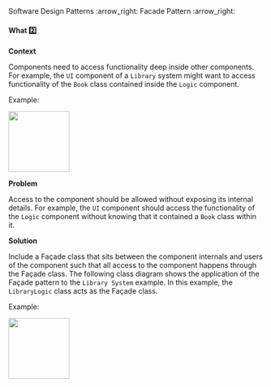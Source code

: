 <link rel="stylesheet" href="{{baseUrl}}/css/textbook.css">

<div class="website-content">

<div id="path">Software Design Patterns :arrow_right: Facade Pattern :arrow_right:</div>

<div id="title">

#### What :two:

</div>

<div id="body">

**Context**

Components need to access functionality deep inside other components. For example, the `UI` component of a `Library` system might want to access functionality of the `Book` class contained inside the `Logic` component.

<tip-box>

Example:

<img src="{{baseUrl}}/designPatterns/facade/what/images/textBook.png" height="120" />
<p/>

</tip-box>

**Problem**

Access to the component should be allowed without exposing its internal details. For example, the `UI` component should access the functionality of the `Logic` component without knowing that it contained a `Book` class within it.

**Solution**

Include a Façade class that sits between the component internals and users of the component such that all access to the component happens through the Façade class. The following class diagram shows the application of the Façade pattern to the `Library System` example. In this example, the `LibraryLogic` class acts as the Façade class.

<tip-box>

Example:

<img src="{{baseUrl}}/designPatterns/facade/what/images/textLibraryBook.png" height="120" />
<p/>

</tip-box>

</div>

<div id="extras">
<div>

</div>
